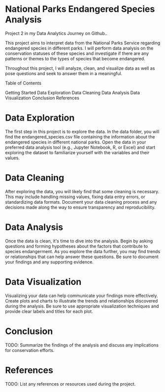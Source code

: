# National Parks Endangered Species Analysis
Project 2 in my Data Analytics Journey on Github..

This project aims to interpret data from the National Parks Service regarding endangered species in different parks. I will perform data analysis on the conservation statuses of these species and investigate if there are any patterns or themes to the types of species that become endangered.

Throughout this project, I will analyze, clean, and visualize data as well as pose questions and seek to answer them in a meaningful.

Table of Contents

Getting Started
Data Exploration
Data Cleaning
Data Analysis
Data Visualization
Conclusion
References

# Data Exploration

The first step in this project is to explore the data. In the data folder, you will find the endangered_species.csv file containing the information about the endangered species in different national parks. Open the data in your preferred data analysis tool (e.g., Jupyter Notebook, R, or Excel) and start exploring the dataset to familiarize yourself with the variables and their values.

# Data Cleaning

After exploring the data, you will likely find that some cleaning is necessary. This may include handling missing values, fixing data entry errors, or standardizing data formats. Document your data cleaning process and any decisions made along the way to ensure transparency and reproducibility.

# Data Analysis

Once the data is clean, it's time to dive into the analysis. Begin by asking questions and forming hypotheses about the factors that contribute to species endangerment. As you explore the data further, you may find trends or relationships that can help answer these questions. Be sure to document your findings and any supporting evidence.

# Data Visualization

Visualizing your data can help communicate your findings more effectively. Create plots and charts to illustrate the trends and relationships discovered during the analysis. Be sure to use appropriate visualization techniques and provide clear labels and titles for each plot.

# Conclusion

TODO: Summarize the findings of the analysis and discuss any implications for conservation efforts.

# References

TODO: List any references or resources used during the project.


